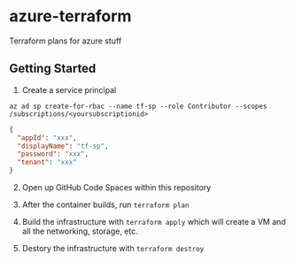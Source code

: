 # azure-terraform
Terraform plans for azure stuff

## Getting Started

1. Create a service principal
```
az ad sp create-for-rbac --name tf-sp --role Contributor --scopes /subscriptions/<yoursubscriptionid>
```

```json
{   
  "appId": "xxx",
  "displayName": "tf-sp",
  "password": "xxx",
  "tenant": "xxx"
}
```

2. Open up GitHub Code Spaces within this repository

3. After the container builds, run `terraform plan`

4. Build the infrastructure with `terraform apply` which will create a VM and all the networking, storage, etc. 

5. Destory the infrastructure with `terraform destroy`
